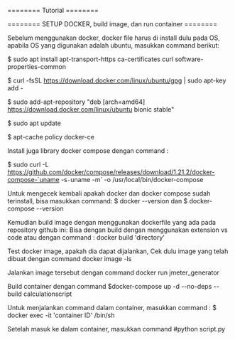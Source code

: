 ======== Tutorial ========

======== SETUP DOCKER, build image, dan run container ========

Sebelum menggunakan docker, docker file harus di install dulu pada OS, apabila OS yang digunakan adalah ubuntu, masukkan command berikut:

$ sudo apt install apt-transport-https ca-certificates curl software-properties-common

$ curl -fsSL https://download.docker.com/linux/ubuntu/gpg | sudo apt-key add -

$ sudo add-apt-repository "deb [arch=amd64] https://download.docker.com/linux/ubuntu bionic stable"

$ sudo apt update

$ apt-cache policy docker-ce

Install juga library docker compose dengan command : 

$ sudo curl -L https://github.com/docker/compose/releases/download/1.21.2/docker-compose-`uname -s`-`uname -m` -o /usr/local/bin/docker-compose

Untuk mengecek kembali apakah docker dan docker compose sudah terinstall, bisa masukkan command:
$ docker --version 
dan
$ docker-compose --version

Kemudian build image dengan menggunakan dockerfile yang ada pada repository github ini:
Bisa dengan build dengan menggunakan extension vs code atau dengan command
: docker build 'directory'

Test docker image, apakah dia dapat dijalankan, 
Cek dulu image yang telah dibuat dengan command docker image -ls

Jalankan image tersebut dengan command 
docker run jmeter_generator

Build container dengan command 
$docker-compose up -d --no-deps --build calculationscript



Untuk menjalankan command dalam container, masukkan command : 
$ docker exec -it 'container ID' /bin/sh

Setelah masuk ke dalam container, masukkan command 
#python script.py
